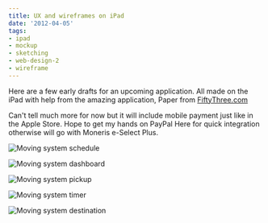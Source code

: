 ```yaml
---
title: UX and wireframes on iPad
date: '2012-04-05'
tags:
- ipad
- mockup
- sketching
- web-design-2
- wireframe
---
```


Here are a few early drafts for an upcoming application. All made on the iPad with help from the amazing application, Paper from 
[FiftyThree.com](http://fiftythree.com/)

Can't tell much more for now but it will include mobile payment just like in the Apple Store. Hope to get my hands on PayPal Here for quick integration otherwise will go with Moneris e-Select Plus.

![Moving system schedule](articles/dm-schedule.jpg)

![Moving system dashboard](articles/dm-removal-summary.jpg)


![Moving system pickup](articles/dm-removal-status.jpg)


![Moving system timer](articles/dm-removal-start.jpg)


![Moving system destination](articles/dm-moving-destination.jpg)

 
